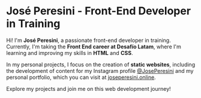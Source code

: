 # José Peresini - Front-End Developer in Training

Hi! I'm **José Peresini**, a passionate front-end developer in training. Currently, I'm taking the **Front End career at Desafío Latam**, where I'm learning and improving my skills in **HTML** and **CSS**.

In my personal projects, I focus on the creation of **static websites**, including the development of content for my Instagram profile [@JosePeresini](https://www.instagram.com/joseperesini) and my personal portfolio, which you can visit at [joseperesini.online](https://joseperesini.com).

Explore my projects and join me on this web development journey!
